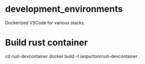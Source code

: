 # development_environments
Dockerized VSCode for various stacks.

# Build rust container
cd rust-devcontainer
docker build -t ianpurton/rust-devcontainer .


